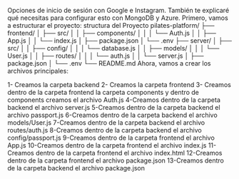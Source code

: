 Opciones de inicio de sesión con Google e Instagram. También te explicaré qué necesitas para configurar esto con MongoDB y Azure.
Primero, vamos a estructurar el proyecto:
structura del Proyecto
pilates-platform/
├── frontend/
│   ├── src/
│   │   ├── components/
│   │   │   └── Auth.js
│   │   ├── App.js
│   │   └── index.js
│   ├── package.json
│   └── .env
├── server/
│   ├── src/
│   │   ├── config/
│   │   │   └── database.js
│   │   ├── models/
│   │   │   └── User.js
│   │   ├── routes/
│   │   │   └── auth.js
│   │   └── server.js
│   ├── package.json
│   └── .env
└── README.md
Ahora, vamos a crear los archivos principales:

1- Creamos la carpeta backend
2- Creamos la carpeta frontend 
3- Creamos dentro de la carpeta frontend la carpeta components y dentro de components creamos el archivo Auth.js 
4-Creamos dentro de la carpeta backend el archivo server.js
5-Creamos dentro de la carpeta backend el archivo passport.js
6-Creamos dentro de la carpeta backend el archivo models/User.js
7-Creamos dentro de la carpeta backend el archivo routes/auth.js
8-Creamos dentro de la carpeta backend el archivo config/passport.js
9-Creamos dentro de la carpeta frontend el archivo App.js
10-Creamos dentro de la carpeta frontend el archivo index.js
11-Creamos dentro de la carpeta frontend el archivo index.html
12-Creamos dentro de la carpeta frontend el archivo package.json
13-Creamos dentro de la carpeta backend el archivo package.json
